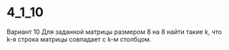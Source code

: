 # 4_1_10
Вариант 10
Для заданной матрицы размером 8 на 8 найти такие k, что k-я строка матрицы совпадает с k-м столбцом.
